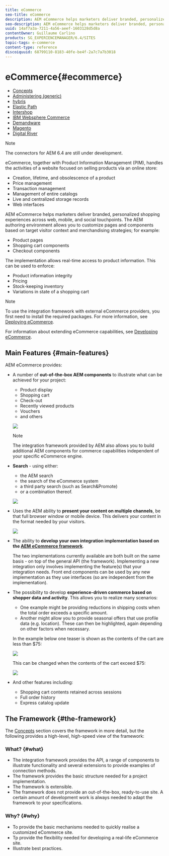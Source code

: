 ```yaml
---
title: eCommerce
seo-title: eCommerce
description: AEM eCommerce helps marketers deliver branded, personalized shopping experiences across web, mobile, and social touchpoints. 
seo-description: AEM eCommerce helps marketers deliver branded, personalized shopping experiences across web, mobile, and social touchpoints. 
uuid: 14af7a3a-7211-4a56-aeef-1603128d5d8a
contentOwner: Guillaume Carlino
products: SG_EXPERIENCEMANAGER/6.4/SITES
topic-tags: e-commerce
content-type: reference
discoiquuid: 68799110-8183-40fe-be4f-2a7c7a7b3018
---
```


# eCommerce{#ecommerce}

* [Concepts](/help/sites-administering/concepts.md)
* [Administering (generic)](/help/sites-administering/generic.md)
* [hybris](/help/sites-administering/hybris.md)
* [Elastic Path](/help/sites-administering/elasticpath.md)
* [Intershop](/help/sites-administering/intershop.md)
* [IBM Websphere Commerce](/help/sites-administering/ibm-websphere.md)
* [Demandware](/help/sites-administering/demandware.md)
* [Magento](/help/sites-administering/magento.md)
* [Digital River](/help/sites-administering/digital-river.md)

>[!NOTE]
>
>The connectors for AEM 6.4 are still under development.

eCommerce, together with Product Information Management (PIM), handles the activities of a website focused on selling products via an online store:

* Creation, lifetime, and obsolescence of a product
* Price management
* Transaction management
* Management of entire catalogs  
* Live and centralized storage records
* Web interfaces

AEM eCommerce helps marketers deliver branded, personalized shopping experiences across web, mobile, and social touchpoints. The AEM authoring environment allows you to customize pages and components based on target visitor context and merchandising strategies; for example:

* Product pages
* Shopping cart components
* Checkout components

The implementation allows real-time access to product information. This can be used to enforce:

* Product information integrity
* Pricing
* Stock-keeping inventory
* Variations in state of a shopping cart

>[!NOTE]
>
>To use the integration framework with external eCommerce providers, you first need to install the required packages. For more information, see [Deploying eCommerce](/help/sites-deploying/ecommerce.md).
>
>For information about extending eCommerce capabilities, see [Developing eCommerce](/help/sites-developing/ecommerce.md).

## Main Features {#main-features}

AEM eCommerce provides:

* A number of **out-of-the-box AEM components** to illustrate what can be achieved for your project:

    * Product display  
    * Shopping cart  
    * Check-out  
    * Recently viewed products
    * Vouchers
    * and others

  ![](assets/chlimage_1-150.png)

  >[!NOTE]
  >
  >The integration framework provided by AEM also allows you to build additional AEM components for commerce capabilities independent of your specific eCommerce engine.

* **Search** - using either:

    * the AEM search
    * the search of the eCommerce system
    * a third party search (such as Search&Promote)   
    * or a combination thereof.

  ![](assets/chlimage_1-151.png)

* Uses the AEM ability to **present your content on multiple channels**, be that full browser window or mobile device. This delivers your content in the format needed by your visitors.

  ![](assets/chlimage_1-152.png)

* The ability to **develop your own integration implementation based on the [AEM eCommerce framework](#the-framework)**.

  The two implementations currently available are both built on the same basis - on top of the general API (the framework). Implementing a new integration only involves implementing the feature(s) that your integration needs. Front end components can be used by any new implementation as they use interfaces (so are independent from the implementation).

* The possibility to develop **experience-driven commerce based on shopper data and activity**. This allows you to realize many scenarios:

    * One example might be providing reductions in shipping costs when the total order exceeds a specific amount.  
    * Another might allow you to provide seasonal offers that use profile data (e.g. location). These can then be highlighted, again depending on other factors when necessary.

  In the example below one teaser is shown as the contents of the cart are less than $75:

  ![](assets/chlimage_1-153.png)

  This can be changed when the contents of the cart exceed $75:

  ![](assets/chlimage_1-154.png)

* And other features including:

    * Shopping cart contents retained across sessions
    * Full order history  
    * Express catalog update

## The Framework {#the-framework}

The [Concepts](/help/sites-administering/concepts.md) section covers the framework in more detail, but the following provides a high-level, high-speed view of the framework:

### What? {#what}

* The integration framework provides the API, a range of components to illustrate functionality and several extensions to provide examples of connection methods.
* The framework provides the basic structure needed for a project implementation.
* The framework is extensible.  
* The framework does not provide an out-of-the-box, ready-to-use site. A certain amount of development work is always needed to adapt the framework to your specifications.

### Why? {#why}

* To provide the basic mechanisms needed to quickly realise a customized eCommerce site.
* Tp provide the flexibility needed for developing a real-life eCommerce site.
* Illustrate best practices.

